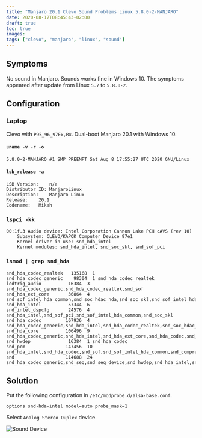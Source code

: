 ```yaml
---
title: "Manjaro 20.1 Clevo Sound Problems Linux 5.8.0-2-MANJARO"
date: 2020-08-17T08:45:43+02:00
draft: true
toc: true
images: 
tags: ["clevo", "manjaro", "linux", "sound"]
---
```


## Symptoms

No sound in Manjaro. Sounds works fine in Windows 10. The symptoms appeared after update from Linux `5.7` to `5.8.0-2`.

## Configuration

### Laptop

Clevo with `P95_96_97Ex,Rx`. Dual-boot Manjaro 20.1 with Windows 10.

#### `uname -v -r -o`

```
5.8.0-2-MANJARO #1 SMP PREEMPT Sat Aug 8 17:55:27 UTC 2020 GNU/Linux
```

#### `lsb_release -a`
```
LSB Version:	n/a
Distributor ID:	ManjaroLinux
Description:	Manjaro Linux
Release:	20.1
Codename:	Mikah
```

### `lspci -kk`

```
00:1f.3 Audio device: Intel Corporation Cannon Lake PCH cAVS (rev 10)
	Subsystem: CLEVO/KAPOK Computer Device 97e1
	Kernel driver in use: snd_hda_intel
	Kernel modules: snd_hda_intel, snd_soc_skl, snd_sof_pci
```

### `lsmod | grep snd_hda`

```
snd_hda_codec_realtek   135168  1
snd_hda_codec_generic    98304  1 snd_hda_codec_realtek
ledtrig_audio          16384  3 snd_hda_codec_generic,snd_hda_codec_realtek,snd_sof
snd_hda_ext_core       36864  4 snd_sof_intel_hda_common,snd_soc_hdac_hda,snd_soc_skl,snd_sof_intel_hda
snd_hda_intel          57344  6
snd_intel_dspcfg       24576  4 snd_hda_intel,snd_sof_pci,snd_sof_intel_hda_common,snd_soc_skl
snd_hda_codec         167936  4 snd_hda_codec_generic,snd_hda_intel,snd_hda_codec_realtek,snd_soc_hdac_hda
snd_hda_core          106496  9 snd_hda_codec_generic,snd_hda_intel,snd_hda_ext_core,snd_hda_codec,snd_hda_codec_realtek,snd_sof_intel_hda_common,snd_soc_hdac_hda,snd_soc_skl,snd_sof_intel_hda
snd_hwdep              16384  1 snd_hda_codec
snd_pcm               147456  10 snd_hda_intel,snd_hda_codec,snd_sof,snd_sof_intel_hda_common,snd_compress,snd_soc_core,snd_soc_skl,snd_hda_core,snd_pcm_dmaengine
snd                   114688  24 snd_hda_codec_generic,snd_seq,snd_seq_device,snd_hwdep,snd_hda_intel,snd_hda_codec,snd_hda_codec_realtek,snd_timer,snd_compress,snd_soc_core,snd_pcm
```

## Solution

Put the following configuration in `/etc/modprobe.d/alsa-base.conf`.
```
options snd-hda-intel model=auto probe_mask=1
```

Select `Analog Stereo Duplex` device.

![Sound Device](/posts/images/sound_device.png) 
